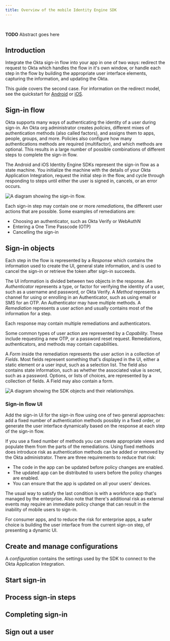 ```yaml
---
title: Overview of the mobile Identity Engine SDK
---
```


<!-- <div class="oie-embedded-sdk"> -->

<ApiLifecycle access="ie" /><br>

**TODO** Abstract goes here



## Introduction

Integrate the Okta sign-in flow into your app in one of two ways: redirect the request to Okta which handles the flow in it's own window, or handle each step in the flow by building the appropriate user interface elements, capturing the information, and updating the Okta.

This guide covers the second case. For information on the redirect model, see the quickstart for [Android](/docs/guides/sign-into-mobile-app-redirect/android/main/) or [iOS](/docs/guides/sign-into-mobile-app-redirect/ios/main/).

## Sign-in flow

Okta supports many ways of authenticating the identity of a user during sign-in. An Okta org administrator creates *policies*, different mixes of authentication methods (also called factors), and assigns them to apps, people, groups, and more. Policies also configure how many authentications methods are required (multifactor), and which methods are optional. This results in a large number of possible combinations of different steps to complete the sign-in flow.

The Android and iOS Identity Engine SDKs represent the sign-in flow as a state machine. You initialize the machine with the details of your Okta Application Integration, request the initial step in the flow, and cycle through responding to steps until either the user is signed in, cancels, or an error occurs.

<div class="common-image-format">

![A diagram showing the sign-in flow.](/img/mobile-sdk/mobile-idx-basic-flow.png "A diagram that shows the sign-in flow.")

</div>

Each sign-in step may contain one or more *remediations*, the different user actions that are possible. Some examples of remediations are:
- Choosing an authenticator, such as Okta Verify or WebAuthN
- Entering a One Time Passcode (OTP)
- Cancelling the sign-in

## Sign-in objects

Each step in the flow is represented by a *Response* which contains the information used to create the UI, general state information, and is used to cancel the sign-in or retrieve the token after sign-in succeeds.

The UI information is divided between two objects in the response. An *Authenticator* represents a type, or factor for verifying the identity of a user, such as a username and password, or Okta Verify. A *Method* represents a channel for using or enrolling in an Authenticator, such as using email or SMS for an OTP. An Authenticator may have multiple methods. A *Remediation* represents a user action and usually contains most of the information for a step.

Each response may contain multiple remediations and authenticators.

Some common types of user action are represented by a *Capability*. These include requesting a new OTP, or a password reset request. Remediations, authenticators, and methods may contain capabilities.

A *Form* inside the remediation represents the user action in a collection of *Fields*. Most fields represent something that's displayed in the UI, either a static element or a user input, such as a selection list. The field also contains state information, such as whether the associated value is secret, such as a password. Options, or lists of choices, are represented by a collection of fields. A Field may also contain a form.

<div class="common-image-format">

![A diagram showing the SDK objects and their relationships.](/img/mobile-sdk/mobile-idx-objects.png "A diagram that shows the SDK objects for the sign in flow and the relationships between them.")

</div>


### Sign-in flow UI

Add the sign-in UI for the sign-in flow using one of two general approaches: add a fixed number of authentication methods possibly in a fixed order, or generate the user interface dynamically based on the response at each step of the sign-in flow.

If you use a fixed number of methods you can create appropriate views and populate them from the parts of the remediations. Using fixed methods does introduce risk as authentication methods can be added or removed by the Okta administrator. There are three requirements to reduce that risk:
- The code in the app can be updated before policy changes are enabled.
- The updated app can be distributed to users before the policy changes are enabled.
- You can ensure that the app is updated on all your users' devices.

The usual way to satisfy the last condition is with a workforce app that's managed by the enterprise. Also note that there's additional risk as external events may require an immediate policy change that can result in the inability of mobile users to sign-in.

For consumer apps, and to reduce the risk for enterprise apps, a safer choice is building the user interface from the current sign-on step, of presenting a dynamic UI.

## Create and manage configurations

A *configuration* contains the settings used by the SDK to connect to the Okta Application Integration.

<StackSnippet snippet="loadingaconfiguration" />



## Start sign-in

<!-- Initializing the client from a configuration and requesting the first remediation -->

<StackSnippet snippet="initializingsdksession" />


## Process sign-in steps


<!--
The main sign-in flow. Creating the dynamic UI from the server response (this is light content in phase 1). Handing polling, messagess.
This is only an overview for now, details will be in the dynamic UI samples.
 -->


## Completing sign-in

<!-- success, error -->

<StackSnippet snippet="gettingatoken" />

## Sign out a user

<!-- Signing out a user, and revoking a token... are these two steps? -->

<StackSnippet snippet="signingout" />


<!--
## Process a response

Start each new step by checking the response for a successful login unless an error stops the sign-in. Next process each remediation. In general, the first remediation is the main action, such as enrolling in an authenticator. Other remediations represent optional actions, such as selecting a different authenticator for enrollment. During the flow, there's usually a remediation for cancelling the sign-in attempt.

Messages in a remediation usually indicate a non-fatal issue, such as an incorrect username or password. Display the messages as appropriate.

The type of remediation
capabilities
authenticators
fields
	label
	type - set value or look at options for the choices
	?mutable?
	required
	secret
-->


